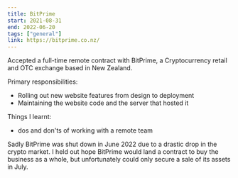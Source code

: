 ```yaml
---
title: BitPrime
start: 2021-08-31
end: 2022-06-20
tags: ["general"]
link: https://bitprime.co.nz/
---
```

Accepted a full-time remote contract with BitPrime, a Cryptocurrency retail and OTC exchange based in New Zealand.

Primary responsibilities:
 - Rolling out new website features from design to deployment
 - Maintaining the website code and the server that hosted it

Things I learnt:
 - dos and don'ts of working with a remote team


 Sadly BitPrime was shut down in June 2022 due to a drastic drop in the crypto market. I held out hope BitPrime would land a contract to buy the business as a whole, but unfortunately could only secure a sale of its assets in July.